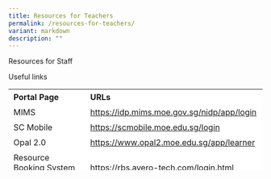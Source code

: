 ```yaml
---
title: Resources for Teachers
permalink: /resources-for-teachers/
variant: markdown
description: ""
---
```

Resources for Staff

Useful links

<table border="0" style="box-sizing: inherit; border-collapse: collapse; border-spacing: 0px; max-width: 100%; height: 161px; width: 665.188px;"><tbody style="box-sizing: inherit;"><tr border="1" style="box-sizing: inherit; background: rgb(255, 255, 255); height: 23px;"><td border="0" style="box-sizing: inherit; padding: 5px 10px; width: 326.35px; height: 23px;"><b>Portal Page</b></td><td border="0" style="box-sizing: inherit; padding: 5px 10px; width: 200px; height: 23px;"><b>URLs</b></td></tr><tr style="box-sizing: inherit; background: rgb(255, 255, 255); height: 23px;"><td style="box-sizing: inherit; padding: 5px 10px; width: 326.35px; height: 23px;">MIMS</td><td style="box-sizing: inherit; padding: 5px 10px; width: 337.837px; height: 23px;"><a href="https://idp.mims.moe.gov.sg/nidp/app/login">https://idp.mims.moe.gov.sg/nidp/app/login</a></td></tr><tr style="box-sizing: inherit; background: rgb(255, 255, 255); height: 23px;"><td style="box-sizing: inherit; padding: 5px 10px; width: 326.35px; height: 23px;">SC Mobile</td><td style="box-sizing: inherit; padding: 5px 10px; width: 337.837px; height: 23px;"><a href="https://scmobile.moe.edu.sg/login">https://scmobile.moe.edu.sg/login</a></td></tr><tr style="box-sizing: inherit; background: rgb(255, 255, 255);"><td style="box-sizing: inherit; padding: 5px 10px; width: 326.35px;">Opal 2.0</td><td style="box-sizing: inherit; padding: 5px 10px; width: 337.837px;"><a href="https://www.opal2.moe.edu.sg/app/learner">https://www.opal2.moe.edu.sg/app/learner</a></td></tr><tr style="box-sizing: inherit; background: rgb(255, 255, 255);"><td style="box-sizing: inherit; padding: 5px 10px; width: 326.35px;">Resource Booking System (RBS)</td><td style="box-sizing: inherit; padding: 5px 10px; width: 337.837px;"><a href="https://rbs.avero-tech.com/login.html">https://rbs.avero-tech.com/login.html</a></td></tr><tr style="box-sizing: inherit; background: rgb(255, 255, 255);"><td style="box-sizing: inherit; padding: 5px 10px; width: 326.35px;">ALL EARS Form Builder</td><td style="box-sizing: inherit; padding: 5px 10px; width: 337.837px;"><a href="https://forms.moe.edu.sg/">https://forms.moe.edu.sg/</a></td></tr><tr style="box-sizing: inherit; background: rgb(255, 255, 255);"><td style="box-sizing: inherit; padding: 5px 10px; width: 326.35px;">Parents Gateway</td><td style="box-sizing: inherit; padding: 5px 10px; width: 337.837px;"><a href="https://pg.moe.edu.sg/">https://pg.moe.edu.sg/</a></td></tr><tr style="box-sizing: inherit; background: rgb(255, 255, 255);"><td style="box-sizing: inherit; padding: 5px 10px; width: 326.35px;">HRP Portal</td><td style="box-sizing: inherit; padding: 5px 10px; width: 337.837px;"><a href="https://www.hrp.gov.sg/hrp/#/">https://www.hrp.gov.sg/hrp/#/</a></td></tr></tbody></table>